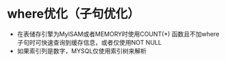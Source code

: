 # where优化（子句优化）

- 在表储存引擎为MyISAM或者MEMORY时使用COUNT(*) 函数且不加where子句时可快速查询到缓存信息，或者仅使用NOT NULL
- 如果索引列是数字，MYSQL仅使用索引树来解析